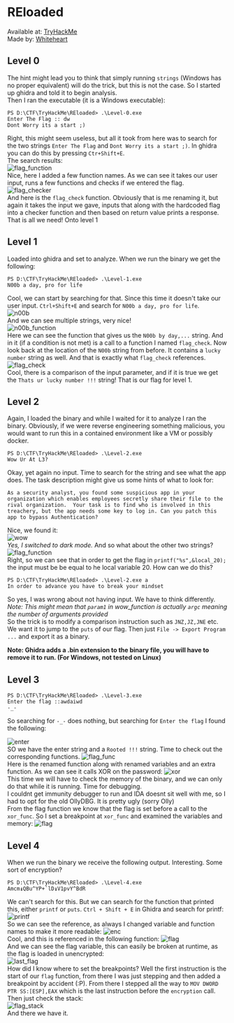 # REloaded

Available at: [TryHackMe](https://tryhackme.com/room/reloaded)
</br>Made by: [Whiteheart](https://tryhackme.com/p/Whiteheart)

## Level 0

The hint might lead you to think that simply running `strings` (Windows has no proper equivalent) will do the trick, but this is not the case. So I started up ghidra and told it to begin analysis.</br>
Then I ran the executable (it is a Windows executable):
```
PS D:\CTF\TryHackMe\REloaded> .\Level-0.exe
Enter The Flag :: dw
Dont Worry its a start ;)
```
Right, this might seem useless, but all it took from here was to search for the two strings `Enter The Flag` and `Dont Worry its a start ;)`. In ghidra you can do this by pressing `Ctr+Shift+E`.</br>
The search results:</br>
![flag_function](./flag_function-level0.png)</br>
Nice, here I added a few function names. As we can see it takes our user input, runs a few functions and checks if we entered the flag. </br>
![flag_checker](./flag_check-level0.png)</br>
And here is the `flag_check` function. Obviously that is me renaming it, but again it takes the input we gave, inputs that along with the hardcoded flag into a checker function and then based on return value prints a response. That is all we need! Onto level 1

## Level 1

Loaded into ghidra and set to analyze. When we run the binary we get the following:
```
PS D:\CTF\TryHackMe\REloaded> .\Level-1.exe
N00b a day, pro for life
```
Cool, we can start by searching for that. Since this time it doesn't take our user input. `Ctrl+Shift+E` and search for `N00b a day, pro for life`.</br>
![n00b](./n00b-level1.png)</br>
And we can see multiple strings, very nice! </br>
![n00b_function](./n00b_function-level1.png)</br>
Here we can see the function that gives us the `N00b by day,...` string. And in it (if a condition is not met) is a call to a function I named `flag_check`. Now look back at the location of the `N00b` string from before. It contains a `lucky number` string as well. And that is exactly what `flag_check` references.</br>
![flag_check](./flag_check-level1.png)</br>
Cool, there is a comparison of the input parameter, and if it is true we get the `Thats ur lucky number !!!` string! That is our flag for level 1. 

## Level 2

Again, I loaded the binary and while I waited for it to analyze I ran the binary. Obviously, if we were reverse engineering something malicious, you would want to run this in a contained environment like a VM or possibly docker.</br>
```
PS D:\CTF\TryHackMe\REloaded> .\Level-2.exe
Wow Ur At L3?
```
Okay, yet again no input. Time to search for the string and see what the app does. The task description might give us some hints of what to look for:
```
As a security analyst, you found some suspicious app in your organization which enables employees secretly share their file to the rival organization.  Your task is to find who is involved in this treachery, but the app needs some key to log in. Can you patch this app to bypass Authentication?
```
Nice, we found it:</br>
![wow](./wow-l3.png)</br>
*Yes, I switched to dark mode.* And so what about the other two strings?</br>
![flag_function](./flag_function-level2.png)</br>
Right, so we can see that in order to get the flag in `printf("%s",&local_20);` the input must be be equal to he local variable 20. How can we do this?
```
PS D:\CTF\TryHackMe\REloaded> .\Level-2.exe a
In order to advance you have to break your mindset
```
So yes, I was wrong about not having input. We have to think differently. *Note: This might mean that `param1` in wow_function is actually `argc` meaning the number of arguments provided*</br>
So the trick is to modify a comparison instruction such as `JNZ,JZ,JNE` etc. We want it to jump to the `puts` of our flag. Then just `File -> Export Program ...` and export it as a binary. 

**Note: Ghidra adds a .bin extension to the binary file, you will have to remove it to run. (For Windows, not tested on Linux)**

## Level 3

```
PS D:\CTF\TryHackMe\REloaded> .\Level-3.exe
Enter the flag ::awdaiwd
-_-
```
So searching for `-_-` does nothing, but searching for `Enter the flag` I found the following:</br>

![enter](./enter-level-3.png)</br>
SO we have the enter string and a `Rooted !!!` string. Time to check out the corresponding functions.
![flag_func](./flag_function-level3.png)</br>
Here is the renamed function along with renamed variables and an extra function. As we can see it calls XOR on the password:
![xor](./xor_func.png)</br>
This time we will have to check the memory of the binary, and we can only do that while it is running. Time for debugging.</br>
I couldnt get immunity debugger to run and IDA doesnt sit well with me, so I had to opt for the old OllyDBG. It is pretty ugly (sorry Olly)</br>
From the flag function we know that the flag is set before a call to the `xor_func`. So I set a breakpoint at `xor_func` and examined the variables and memory:
![flag](./flag-l3.png)

## Level 4
When we run the binary we receive the following output. Interesting. Some sort of encryption?
```
PS D:\CTF\TryHackMe\REloaded> .\Level-4.exe
Amcm↨QBu^YP+`lD↨V1pvY^BdR
```
We can't search for this. But we can search for the function that printed this, either `printf` or `puts`. `Ctrl + Shift + E` in Ghidra and search for printf:</br>
![printf](./printf-l4.png)</br>
So we can see the reference, as always I changed variable and function names to make it more readable:
![enc](./encryption_func.png)</br>
Cool, and this is referenced in the following function:
![flag](./flag_function-level.png)</br>
And we can see the flag variable, this can easily be broken at runtime, as the flag is loaded in unencrypted:</br>
![last_flag](./last_flag.png)</br>
How did I know where to set the breakpoints? Well the first instruction is the start of our `flag` function, from there I was just stepping and then added a breakpoint by accident (:P). From there I stepped all the way to `MOV DWORD PTR SS:[ESP],EAX` which is the last instruction before the `encryption` call. Then just check the stack:</br>
![flag_stack](./flag_stack.png)</br>
And there we have it.  
